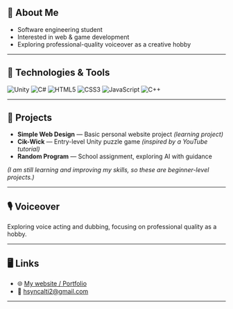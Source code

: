 <div align="center">
  <!-- Buraya banner veya kişisel logo ekleyebilirsiniz -->
  <!-- ![Banner](banner-linki) -->
</div>

## 👋 About Me

- Software engineering student
- Interested in web & game development
- Exploring professional-quality voiceover as a creative hobby

---

## 🔧 Technologies & Tools

![Unity](https://img.shields.io/badge/-Unity-222C37?style=flat-square&logo=unity&logoColor=white)
![C#](https://img.shields.io/badge/-C%23-239120?style=flat-square&logo=c-sharp&logoColor=white)
![HTML5](https://img.shields.io/badge/-HTML5-E34F26?style=flat-square&logo=html5&logoColor=white)
![CSS3](https://img.shields.io/badge/-CSS3-1572B6?style=flat-square&logo=css3&logoColor=white)
![JavaScript](https://img.shields.io/badge/-JavaScript-F7DF1E?style=flat-square&logo=javascript&logoColor=black)
![C++](https://img.shields.io/badge/-C++-00599C?style=flat-square&logo=c%2b%2b&logoColor=white)

---

## 📂 Projects

- **Simple Web Design** — Basic personal website project *(learning project)*
- **Cik-Wick** — Entry-level Unity puzzle game *(inspired by a YouTube tutorial)*
- **Random Program** — School assignment, exploring AI with guidance

*(I am still learning and improving my skills, so these are beginner-level projects.)*

---

## 🎙 Voiceover

Exploring voice acting and dubbing, focusing on professional quality as a hobby.

---

## 🖥️ Links

- 🌐 [My website / Portfolio](https://huseyincancalti.github.io/karakedidub/)
- 📧 [hsyncalti2@gmail.com](mailto:hsyncalti2@gmail.com)
<!-- Diğer sosyal medya veya iletişim eklersen buraya ekleyebilirsin -->

---

<!-- Buraya kendi banner veya görsellerini eklediğinde profil daha zengin gözükecek -->
